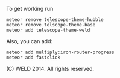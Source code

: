 To get working run

`meteor remove telescope-theme-hubble`  
`meteor remove telscope-theme-base`  
`meteor add telescope-theme-weld`  

Also, you can add:  

`meteor add multiply:iron-router-progress`  
`meteor add fastclick`  

(C) WELD 2014. All rights reserved. 
